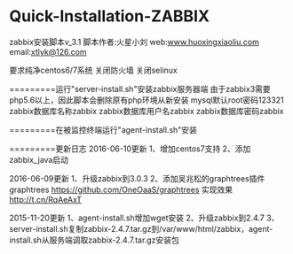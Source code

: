 # Quick-Installation-ZABBIX

zabbix安装脚本v_3.1
脚本作者:火星小刘 web:www.huoxingxiaoliu.com email:xtlyk@126.com

要求纯净centos6/7系统
关闭防火墙
关闭selinux

=========运行"server-install.sh"安装zabbix服务器端
由于zabbix3需要php5.6以上，因此脚本会删除原有php环境从新安装
mysql默认root密码123321
zabbix数据库名称zabbix
zabbix数据库用户名zabbix
zabbix数据库密码zabbix

=========在被监控终端运行"agent-install.sh"安装

=========更新日志
2016-06-10更新
1、增加centos7支持
2、添加zabbix_java启动

2016-06-09更新
1、升级zabbix到3.0.3
2、添加吴兆松的graphtrees插件
graphtrees
https://github.com/OneOaaS/graphtrees
实现效果
http://t.cn/RqAeAxT

2015-11-20更新
1、agent-install.sh增加wget安装
2、升级zabbix到2.4.7
3、server-install.sh复制zabbix-2.4.7.tar.gz到/var/www/html/zabbix，agent-install.sh从服务端调取zabbix-2.4.7.tar.gz安装包
